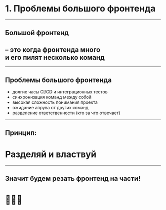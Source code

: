 # 1. Проблемы большого фронтенда

-----

## Большой фронтенд <!-- .element: class="red" -->

## – это когда фронтенда много <br/> и его пилят несколько команд

-----

## Проблемы большого фронтенда <!-- .element: class="red" -->

- долгие часы CI/CD и интеграционных тестов <!-- .element: class="fragment" -->
- синхронизация команд между собой <!-- .element: class="fragment" -->
- высокая сложность понимания проекта <!-- .element: class="fragment" -->
- ожидание апрува от других команд <!-- .element: class="fragment" -->
- разделение ответственности (кто за что отвечает) <!-- .element: class="fragment" -->

-----

## Принцип:

# Разделяй и властвуй <!-- .element: class="green" -->

-----

## Значит будем резать фронтенд на части! <!-- .element: class="orange" -->

# 🔪🔪🔪
